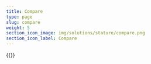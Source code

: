 ```yaml
---
title: Compare
type: page
slug: compare
weight: 5
section_icon_image: img/solutions/stature/compare.png
section_icon_label: Compare
---
```




{{<list type="compare">}}
